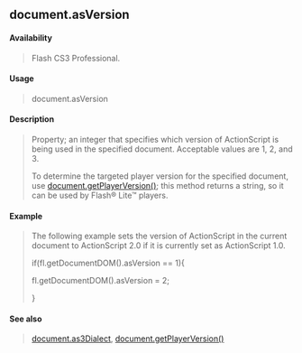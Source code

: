 ## document.asVersion

#### Availability

> Flash CS3 Professional.

#### Usage

> document.asVersion

#### Description

> Property; an integer that specifies which version of ActionScript is being used in the specified document. Acceptable values are 1, 2, and 3.
>
> To determine the targeted player version for the specified document, use [document.getPlayerVersion()](#_bookmark211); this method returns a string, so it can be used by Flash® Lite™ players.

#### Example

> The following example sets the version of ActionScript in the current document to ActionScript 2.0 if it is currently set as ActionScript 1.0.
>
> if(fl.getDocumentDOM().asVersion == 1){
>
> fl.getDocumentDOM().asVersion = 2;
>
> }

#### See also

> [document.as3Dialect](#_bookmark136), [document.getPlayerVersion()](#_bookmark211)
